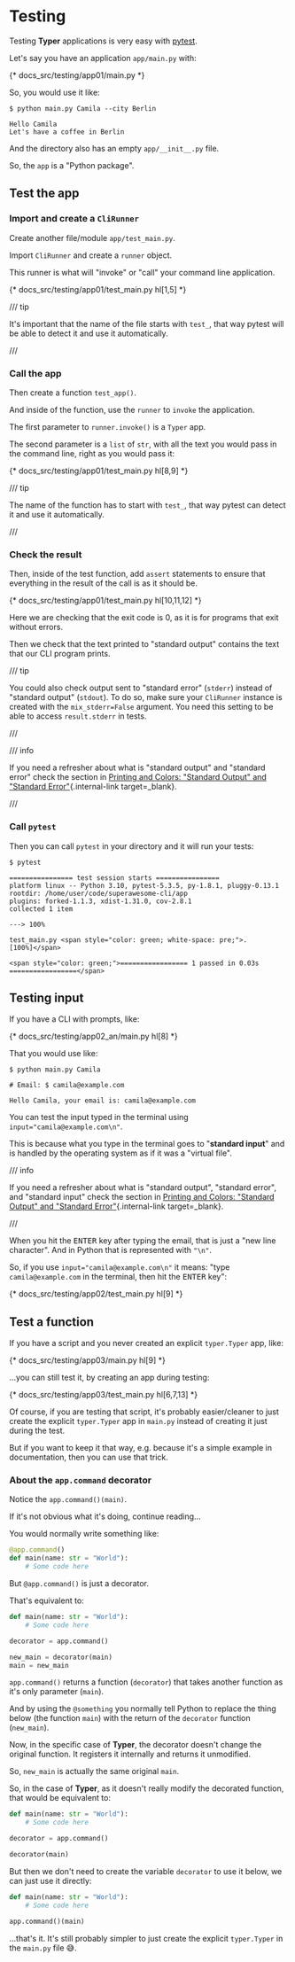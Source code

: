 # Testing

Testing **Typer** applications is very easy with <a href="https://docs.pytest.org/en/latest/" class="external-link" target="_blank">pytest</a>.

Let's say you have an application `app/main.py` with:

{* docs_src/testing/app01/main.py *}

So, you would use it like:

<div class="termy">

```console
$ python main.py Camila --city Berlin

Hello Camila
Let's have a coffee in Berlin
```

</div>

And the directory also has an empty `app/__init__.py` file.

So, the `app` is a "Python package".

## Test the app

### Import and create a `CliRunner`

Create another file/module `app/test_main.py`.

Import `CliRunner` and create a `runner` object.

This runner is what will "invoke" or "call" your command line application.

{* docs_src/testing/app01/test_main.py hl[1,5] *}

/// tip

It's important that the name of the file starts with `test_`, that way pytest will be able to detect it and use it automatically.

///

### Call the app

Then create a function `test_app()`.

And inside of the function, use the `runner` to `invoke` the application.

The first parameter to `runner.invoke()` is a `Typer` app.

The second parameter is a `list` of `str`, with all the text you would pass in the command line, right as you would pass it:

{* docs_src/testing/app01/test_main.py hl[8,9] *}

/// tip

The name of the function has to start with `test_`, that way pytest can detect it and use it automatically.

///

### Check the result

Then, inside of the test function, add `assert` statements to ensure that everything in the result of the call is as it should be.

{* docs_src/testing/app01/test_main.py hl[10,11,12] *}

Here we are checking that the exit code is 0, as it is for programs that exit without errors.

Then we check that the text printed to "standard output" contains the text that our CLI program prints.

/// tip

You could also check output sent to "standard error" (`stderr`) instead of "standard output" (`stdout`). To do so, make sure your `CliRunner` instance is created with the `mix_stderr=False` argument. You need this setting to be able to access `result.stderr` in tests.

///

/// info

If you need a refresher about what is "standard output" and "standard error" check the section in [Printing and Colors: "Standard Output" and "Standard Error"](printing.md#standard-output-and-standard-error){.internal-link target=_blank}.

///

### Call `pytest`

Then you can call `pytest` in your directory and it will run your tests:

<div class="termy">

```console
$ pytest

================ test session starts ================
platform linux -- Python 3.10, pytest-5.3.5, py-1.8.1, pluggy-0.13.1
rootdir: /home/user/code/superawesome-cli/app
plugins: forked-1.1.3, xdist-1.31.0, cov-2.8.1
collected 1 item

---> 100%

test_main.py <span style="color: green; white-space: pre;">.                                 [100%]</span>

<span style="color: green;">================= 1 passed in 0.03s =================</span>
```

</div>

## Testing input

If you have a CLI with prompts, like:

{* docs_src/testing/app02_an/main.py hl[8] *}

That you would use like:

<div class="termy">

```console
$ python main.py Camila

# Email: $ camila@example.com

Hello Camila, your email is: camila@example.com
```

</div>

You can test the input typed in the terminal using `input="camila@example.com\n"`.

This is because what you type in the terminal goes to "**standard input**" and is handled by the operating system as if it was a "virtual file".

/// info

If you need a refresher about what is "standard output", "standard error", and "standard input" check the section in [Printing and Colors: "Standard Output" and "Standard Error"](printing.md#standard-output-and-standard-error){.internal-link target=_blank}.

///

When you hit the <kbd>ENTER</kbd> key after typing the email, that is just a "new line character". And in Python that is represented with `"\n"`.

So, if you use `input="camila@example.com\n"` it means: "type `camila@example.com` in the terminal, then hit the <kbd>ENTER</kbd> key":

{* docs_src/testing/app02/test_main.py hl[9] *}

## Test a function

If you have a script and you never created an explicit `typer.Typer` app, like:

{* docs_src/testing/app03/main.py hl[9] *}

...you can still test it, by creating an app during testing:

{* docs_src/testing/app03/test_main.py hl[6,7,13] *}

Of course, if you are testing that script, it's probably easier/cleaner to just create the explicit `typer.Typer` app in `main.py` instead of creating it just during the test.

But if you want to keep it that way, e.g. because it's a simple example in documentation, then you can use that trick.

### About the `app.command` decorator

Notice the `app.command()(main)`.

If it's not obvious what it's doing, continue reading...

You would normally write something like:

```Python
@app.command()
def main(name: str = "World"):
    # Some code here
```

But `@app.command()` is just a decorator.

That's equivalent to:

```Python
def main(name: str = "World"):
    # Some code here

decorator = app.command()

new_main = decorator(main)
main = new_main
```

`app.command()` returns a function (`decorator`) that takes another function as it's only parameter (`main`).

And by using the `@something` you normally tell Python to replace the thing below (the function `main`) with the return of the `decorator` function (`new_main`).

Now, in the specific case of **Typer**, the decorator doesn't change the original function. It registers it internally and returns it unmodified.

So, `new_main` is actually the same original `main`.

So, in the case of **Typer**, as it doesn't really modify the decorated function, that would be equivalent to:

```Python
def main(name: str = "World"):
    # Some code here

decorator = app.command()

decorator(main)
```

But then we don't need to create the variable `decorator` to use it below, we can just use it directly:

```Python
def main(name: str = "World"):
    # Some code here

app.command()(main)
```

...that's it. It's still probably simpler to just create the explicit `typer.Typer` in the `main.py` file 😅.
